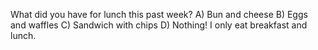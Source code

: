 What did you have for lunch this past week?
A) Bun and cheese
B) Eggs and waffles
C) Sandwich with chips
D) Nothing! I only eat breakfast and lunch.
